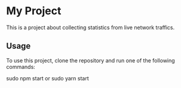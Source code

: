 # My Project

This is a project about collecting statistics from live network traffics.

## Usage

To use this project, clone the repository and run one of the following commands:

sudo npm start or sudo yarn start

